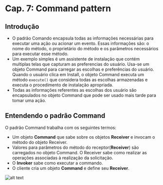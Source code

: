 # Cap. 7: Command pattern

## Introdução

- O padrão Comando encapsula todas as informações necessárias para executar uma ação ou acionar um evento. Essas informações são: o nome do método, o proprietário do método e os parãmetros necessários para executar esse método.
- Um exemplo simples é um assistente de instalação que contém multiplas telas que capturam as preferencias do usuário. Usa-se um objeto Command para carregar as escolhas e preferências do usuário. Quando o usuário clica em Install, o objeto Command executa um método `execute()` que considera todas as escolhas armazenadas e executa o procedimento de instalação apropriada.
- Todas as informações referentes as escolhas dos usuário são encapsulados no objeto Command que pode ser usado mais tarde para tomar uma ação.
 
## Entendendo o padrão Command

O padrão Command trabalha com os seguintes termos:

- Um objeto **Command** que sabe sobre os objetos **Receiver** e invocam o método do objeto Receiver.
- Valores para parâmetros do método do receptor(**Receiver**) são carregados no objeto Command. O Receiver sabe como realizar as operações associadas à realização da solicitação.
- O **Invoker** sabe como executar a commando.
- O cliente cria um objeto **Command** e define seu **Receiver**. 

![alt text](https://www.carloscaballero.io/content/images/2019/05/uml.png)
